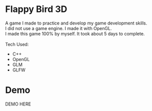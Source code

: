 # Flappy Bird 3D
A game I made to practice and develop my game development skills. <br>
I did not use a game engine. I made it with OpenGL. <br>
I made this game 100% by myself. It took about 5 days to complete. <br>
<br>
Tech Used:
- C++
- OpenGL
- GLM
- GLFW

# Demo
DEMO HERE